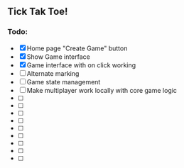 ## Tick Tak Toe!

### Todo:

- [x] Home page "Create Game" button
- [x] Show Game interface
- [x] Game interface with on click working
- [ ] Alternate marking
- [ ] Game state management
- [ ] Make multiplayer work locally with core game logic
- [ ]
- [ ]
- [ ]
- [ ]
- [ ]
- [ ]
- [ ]
- [ ]
- [ ]


